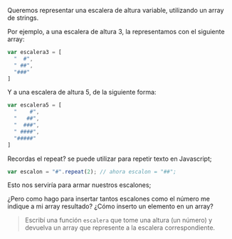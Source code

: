 Queremos representar una escalera de altura variable, utilizando un array de strings. 

Por ejemplo, a una escalera de altura 3, la representamos con el siguiente array: 

```javascript
var escalera3 = [
  "  #",
  " ##",
  "###"
]
```

Y a una escalera de altura 5, de la siguiente forma: 

```javascript
var escalera5 = [
  "    #",
  "   ##",
  "  ###",
  " ####",
  "#####"
]
```

Recordas el repeat? se puede utilizar para repetir texto en Javascript;

```javascript
var escalon = "#".repeat(2); // ahora escalon = "##";
```

Esto nos serviría para armar nuestros escalones;

¿Pero como hago para insertar tantos escalones como el número me indique a mi array resultado? ¿Cómo inserto un elemento en un array?


> Escribí una función `escalera` que tome una altura (un número) y devuelva un array que represente a la escalera correspondiente. 
